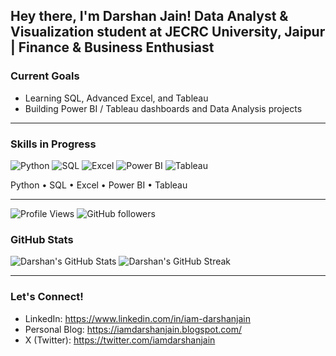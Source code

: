 Hey there, I'm Darshan Jain!
Data Analyst & Visualization student at JECRC University, Jaipur | Finance & Business Enthusiast
---

### Current Goals
- Learning SQL, Advanced Excel, and Tableau
- Building Power BI / Tableau dashboards and Data Analysis projects

---

### Skills in Progress

![Python](https://img.shields.io/badge/Python-3776AB?style=for-the-badge&logo=python&logoColor=white)
![SQL](https://img.shields.io/badge/SQL-4479A1?style=for-the-badge&logo=postgresql&logoColor=white)
![Excel](https://img.shields.io/badge/Microsoft%20Excel-217346?style=for-the-badge&logo=microsoft-excel&logoColor=white)
![Power BI](https://img.shields.io/badge/Power%20BI-F2C811?style=for-the-badge&logo=powerbi&logoColor=black)
![Tableau](https://img.shields.io/badge/Tableau-E97627?style=for-the-badge&logo=tableau&logoColor=white)

Python • SQL • Excel • Power BI • Tableau

---

![Profile Views](https://komarev.com/ghpvc/?username=iam-darshanjain&label=Profile%20views&color=0e75b6&style=flat)
![GitHub followers](https://img.shields.io/github/followers/iam-darshanjain?label=Follow&style=social)

### GitHub Stats
![Darshan's GitHub Stats](https://github-readme-stats.vercel.app/api?username=iam-darshanjain&show_icons=true&theme=default)
![Darshan's GitHub Streak](https://streak-stats.demolab.com?user=iam-darshanjain&theme=default)

---

### Let's Connect!
- LinkedIn: https://www.linkedin.com/in/iam-darshanjain
- Personal Blog: https://iamdarshanjain.blogspot.com/
- X (Twitter): https://twitter.com/iamdarshanjain
